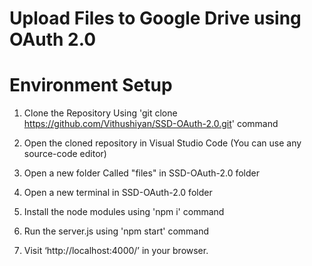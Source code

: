 # Upload Files to Google Drive using OAuth 2.0

# Environment Setup

1. Clone the Repository Using 'git clone https://github.com/Vithushiyan/SSD-OAuth-2.0.git' command
	
	
2. Open the cloned repository in Visual Studio Code (You can use any source-code editor)

3. Open a new folder Called "files" in SSD-OAuth-2.0 folder

3. Open a new terminal in SSD-OAuth-2.0 folder

4. Install the node modules using 'npm i' command
	
5. Run the server.js using 'npm start' command
	
6. Visit ‘http://localhost:4000/’ in your browser. 
